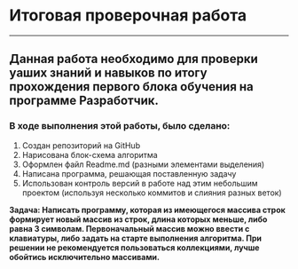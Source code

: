 # Итоговая проверочная работа

---
Данная работа необходимо для проверки yаших знаний и навыков по итогу прохождения первого блока обучения на программе Разработчик. 
---

### В ходе выполнения этой работы, было сделано:

1. Создан репозиторий на GitHub
2. Нарисована блок-схема алгоритма 
3. Оформлен файл Readme.md (разными элементами выделения)
4. Написана программа, решающая поставленную задачу
5. Использован контроль версий в работе над этим небольшим проектом (используя несколько коммитов и слияния разных веток)

**Задача: Написать программу, которая из имеющегося массива строк формирует новый массив из строк, длина которых меньше, либо равна 3 символам. Первоначальный массив можно ввести с клавиатуры, либо задать на старте выполнения алгоритма. При решении не рекомендуется пользоваться коллекциями, лучше обойтись исключительно массивами.**  